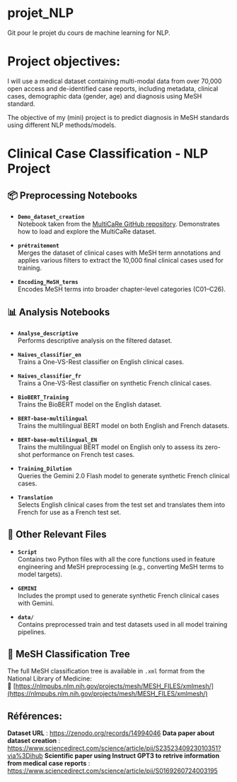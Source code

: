 # projet_NLP
Git pour le projet du cours de machine learning for NLP.

# Project objectives:
I will use a medical dataset containing multi-modal data from over 70,000 open access and de-identified case reports, including metadata, clinical cases, demographic data (gender, age) and diagnosis using MeSH standard. 

The objective of my (mini) project is to predict diagnosis in MeSH standards using different NLP methods/models. 

# Clinical Case Classification - NLP Project

## 📦 Preprocessing Notebooks

- **`Demo_dataset_creation`**  
  Notebook taken from the [MultiCaRe GitHub repository](https://github.com/mauro-nievoff/MultiCaRe_Dataset.git). Demonstrates how to load and explore the MultiCaRe dataset.

- **`prétraitement`**  
  Merges the dataset of clinical cases with MeSH term annotations and applies various filters to extract the 10,000 final clinical cases used for training.

- **`Encoding_MeSH_terms`**  
  Encodes MeSH terms into broader chapter-level categories (C01–C26).

## 📊 Analysis Notebooks

- **`Analyse_descriptive`**  
  Performs descriptive analysis on the filtered dataset.

- **`Naives_classifier_en`**  
  Trains a One-VS-Rest classifier on English clinical cases.

- **`Naives_classifier_fr`**  
  Trains a One-VS-Rest classifier on synthetic French clinical cases.

- **`BioBERT_Training`**  
  Trains the BioBERT model on the English dataset.

- **`BERT-base-multilingual`**  
  Trains the multilingual BERT model on both English and French datasets.

- **`BERT-base-multilingual_EN`**  
  Trains the multilingual BERT model on English only to assess its zero-shot performance on French test cases.

- **`Training_Dilution`**  
  Queries the Gemini 2.0 Flash model to generate synthetic French clinical cases.

- **`Translation`**  
  Selects English clinical cases from the test set and translates them into French for use as a French test set.

## 📁 Other Relevant Files

- **`Script`**  
  Contains two Python files with all the core functions used in feature engineering and MeSH preprocessing (e.g., converting MeSH terms to model targets).

- **`GEMINI`**  
  Includes the prompt used to generate synthetic French clinical cases with Gemini.

- **`data/`**  
  Contains preprocessed train and test datasets used in all model training pipelines.

## 🌲 MeSH Classification Tree

The full MeSH classification tree is available in `.xml` format from the National Library of Medicine:  
🔗 [https://nlmpubs.nlm.nih.gov/projects/mesh/MESH_FILES/xmlmesh/](https://nlmpubs.nlm.nih.gov/projects/mesh/MESH_FILES/xmlmesh/)



## Références: 
**Dataset URL** : https://zenodo.org/records/14994046 
**Data paper about dataset creation** : https://www.sciencedirect.com/science/article/pii/S2352340923010351?via%3Dihub
**Scientific paper using Instruct GPT3 to retrive information from medical case reports** : https://www.sciencedirect.com/science/article/pii/S0169260724003195
